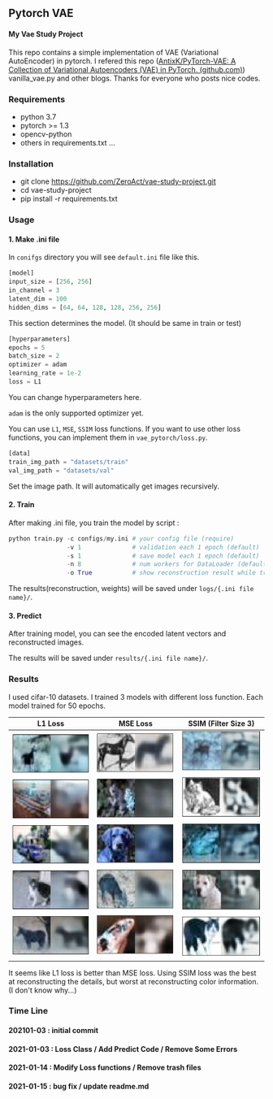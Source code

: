 ## Pytorch VAE

#### My Vae Study Project

This repo contains a simple implementation of VAE (Variational AutoEncoder) in pytorch. I refered this repo ([AntixK/PyTorch-VAE: A Collection of Variational Autoencoders (VAE) in PyTorch. (github.com)](https://github.com/AntixK/PyTorch-VAE)) vanilla_vae.py and other blogs. Thanks for everyone who posts nice codes.

 

### Requirements
- python 3.7
- pytorch >= 1.3
- opencv-python
- others in requirements.txt ...

### Installation
- git clone https://github.com/ZeroAct/vae-study-project.git
- cd vae-study-project
- pip install -r requirements.txt

### Usage
#### 1.  Make .ini file

In `conifgs` directory you will see `default.ini` file like this.

```python
[model]
input_size = [256, 256]
in_channel = 3
latent_dim = 100
hidden_dims = [64, 64, 128, 128, 256, 256]
```

This section determines the model. (It should be same in train or test)

```python
[hyperparameters]
epochs = 5
batch_size = 2
optimizer = adam
learning_rate = 1e-2
loss = L1
```

You can change hyperparameters here. 

`adam` is the only supported optimizer yet. 

You can use `L1`, `MSE`, `SSIM` loss functions. If you want to use other loss functions, you can implement them in `vae_pytorch/loss.py`.

```python
[data]
train_img_path = "datasets/train"
val_img_path = "datasets/val"
```

Set the image path. It will automatically get images recursively.



#### 2.  Train

After making .ini file, you train the model by script :

```python
python train.py -c configs/my.ini # your config file (require)
                -v 1              # validation each 1 epoch (default)
                -s 1              # save model each 1 epoch (default)
                -n 8              # num workers for DataLoader (default)
                -o True           # show reconstruction result while training (default)
```

The results(reconstruction, weights) will be saved under `logs/{.ini file name}/`. 



#### 3. Predict

After training model, you can see the encoded latent vectors and reconstructed images.

The results will be saved under `results/{.ini file name}/`.



### Results

I used cifar-10 datasets. I trained 3 models with different loss function. Each model trained for 50 epochs.

|           L1 Loss           |         MSE Loss          |    SSIM (Filter Size 3)    |
| :-------------------------: | :-----------------------: | :------------------------: |
| <img src="imgs/l1_bn.png"/> | <img src="imgs/mse.png"/> | <img src="imgs/ssim.png"/> |

It seems like L1 loss is better than MSE loss. Using SSIM loss was the best at reconstructing the details, but worst at reconstructing color information. (I don't know why...)



### Time Line

#### 202101-03  : initial commit

#### 2021-01-03  : Loss Class / Add Predict Code / Remove Some Errors

#### 2021-01-14  : Modify Loss functions / Remove trash files

#### 2021-01-15 : bug fix / update readme.md
